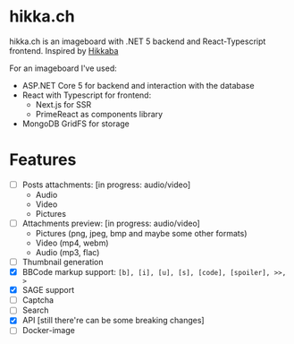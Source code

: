 # hikka.ch
hikka.ch is an imageboard with .NET 5 backend and React-Typescript frontend. Inspired by [Hikkaba](https://github.com/magicxor/Hikkaba)

For an imageboard I've used:
- ASP.NET Core 5 for backend and interaction with the database
- React with Typescript for frontend:
    * Next.js for SSR
    * PrimeReact as components library
- MongoDB GridFS for storage

# Features
- [ ] Posts attachments: [in progress: audio/video]
    * Audio
    * Video
    * Pictures
- [ ] Attachments preview: [in progress: audio/video]
    * Pictures (png, jpeg, bmp and maybe some other formats)
    * Video (mp4, webm)
    * Audio (mp3, flac)
- [ ] Thumbnail generation
- [x] BBCode markup support: `[b], [i], [u], [s], [code], [spoiler], >>, >`
- [x] SAGE support
- [ ] Captcha
- [ ] Search
- [x] API [still there're can be some breaking changes]
- [ ] Docker-image
